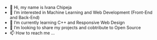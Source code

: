 - 👋 Hi, my name is Ivana Chipeja
- 👀 I’m interested in Machine Learning and Web Development (Front-End and Back-End)
- 🌱 I’m currently learning C++ and Responsive Web Design
- 💞️ I’m looking to share my projects and cobtribute to Open Source
- 📫 How to reach me ...

<!---
ivana-chipeja/ivana-chipeja is a ✨ special ✨ repository because its `README.md` (this file) appears on your GitHub profile.
You can click the Preview link to take a look at your changes.
--->
